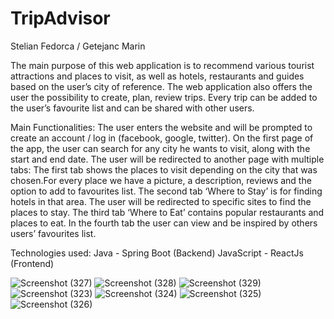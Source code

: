 # TripAdvisor

Stelian Fedorca / Getejanc Marin

The main purpose of this web application is to recommend various tourist attractions and places to visit, as well as hotels, restaurants and guides based on the user’s city of reference.
The web application also offers the user the possibility to create, plan, review trips. Every trip can be added to the user’s favourite list and can be shared with other users. 

Main Functionalities:
The user enters the website and will be prompted to create an account / log in (facebook, google, twitter).
On the first page of the app, the user can search for any city he wants to visit, along with the start and end date.
The user will be redirected to another page with multiple tabs:
The first tab shows the places to visit depending on the city that was chosen.For every place we have a picture, a description, reviews and the option to add to favourites list.
The second tab ‘Where to Stay’ is for finding hotels in that area. The user will be redirected to specific sites to find the places to stay.
The third tab ‘Where to Eat’ contains popular restaurants and places to eat.
In the fourth tab the user can view and be inspired by others users’ favourites list.


Technologies used:
Java - Spring Boot (Backend)
JavaScript - ReactJs (Frontend)


![Screenshot (327)](https://user-images.githubusercontent.com/79806380/110344396-1b53d400-8036-11eb-9be8-dce13f23cde4.png)
![Screenshot (328)](https://user-images.githubusercontent.com/79806380/110344399-1bec6a80-8036-11eb-9360-1ae2838f91e0.png)
![Screenshot (329)](https://user-images.githubusercontent.com/79806380/110344402-1bec6a80-8036-11eb-81f8-1f7c1e8bda55.png)
![Screenshot (323)](https://user-images.githubusercontent.com/79806380/110344387-198a1080-8036-11eb-9ddf-a960b47fa550.png)
![Screenshot (324)](https://user-images.githubusercontent.com/79806380/110344390-1a22a700-8036-11eb-9257-7fd43ec32b1f.png)
![Screenshot (325)](https://user-images.githubusercontent.com/79806380/110344392-1abb3d80-8036-11eb-9a81-03eaf32bb542.png)
![Screenshot (326)](https://user-images.githubusercontent.com/79806380/110344395-1abb3d80-8036-11eb-9658-1a658abb37bf.png)


